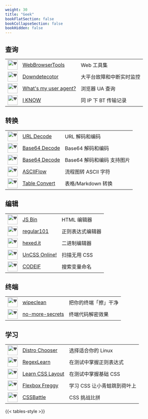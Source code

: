 ```yaml
---
weight: 30
title: "Geek"
bookFlatSection: false
bookCollapseSection: false
bookHidden: false
---
```





## 查询

|  |  |  |
| :----: | ---- | ---- |
| <img loading="lazy" width="32px" alt="💔" src="https://favicon.im/webbrowsertools.com"> | [WebBrowserTools](https://webbrowsertools.com/) | Web 工具集 |
| <img loading="lazy" width="32px" alt="💔" src="https://favicon.im/downdetector.com"> | [Downdetecotor](https://downdetector.com/) | 大平台故障和中断实时监控 |
| <img loading="lazy" width="32px" alt="💔" src="https://favicon.im/www.whatsmyua.info"> | [What's my user agent?](https://www.whatsmyua.info/) | 浏览器 UA 查询 |
| <img loading="lazy" width="32px" alt="💔" src="https://favicon.im/iknowwhatyoudownload.com"> | [I KNOW](https://iknowwhatyoudownload.com/) | 同 IP 下 BT 传输记录 |

## 转换

|  |  |  |
| :----: | ---- | ---- |
| <img loading="lazy" width="32px" alt="💔" src="https://favicon.im/www.urldecoder.org"> | [URL Decode](https://www.urldecoder.org/) | URL 解码和编码 |
| <img loading="lazy" width="32px" alt="💔" src="https://favicon.im/www.base64decode.org"> | [Base64 Decode](https://www.base64decode.org/) | Base64 解码和编码 |
| <img loading="lazy" width="32px" alt="💔" src="https://favicon.im/www.base64decode.net"> | [Base64 Decode](https://www.base64decode.net/) | Base64 解码和编码 支持图片 |
| <img loading="lazy" width="32px" alt="💔" src="https://favicon.im/asciiflow.com"> | [ASCIIFlow](https://asciiflow.com/) | 流程图转 ASCII 字符 |
| <img loading="lazy" width="32px" alt="💔" src="https://favicon.im/tableconvert.com"> | [Table Convert](https://tableconvert.com/) | 表格/Markdown 转换 |

## 编辑

|  |  |  |
| :----: | ---- | ---- |
| <img loading="lazy" width="32px" alt="💔" src="https://favicon.im/jsbin.com"> | [JS Bin](https://jsbin.com/) | HTML 编辑器 |
| <img loading="lazy" width="32px" alt="💔" src="https://favicon.im/regex101.com"> | [regular101](https://regex101.com/) | 正则表达式编辑器 |
| <img loading="lazy" width="32px" alt="💔" src="https://favicon.im/hexed.it"> | [hexed.it](https://hexed.it/) | 二进制编辑器 |
| <img loading="lazy" width="32px" alt="💔" src="https://favicon.im/uncss-online.com"> | [UnCSS Online!](https://uncss-online.com/) | 扫描无用 CSS |
| <img loading="lazy" width="32px" alt="💔" src="https://favicon.im/github.com"> | [CODEIF](https://unbug.github.io/codelf/) | 搜索变量命名 |

## 终端

|  |  |  |
| :----: | ---- | ---- |
| <img loading="lazy" width="32px" alt="💔" src="https://favicon.im/github.com"> | [wipeclean](https://github.com/JeanJouliaCode/wipeClean) | 把你的终端「擦」干净 |
| <img loading="lazy" width="32px" alt="💔" src="https://favicon.im/github.com"> | [no-more-secrets](https://github.com/bartobri/no-more-secrets) | 终端代码解密效果 |

## 学习

|  |  |  |
| :----: | ---- | ---- |
| <img loading="lazy" width="32px" alt="💔" src="https://favicon.im/distrochooser.de"> | [Distro Chooser](https://distrochooser.de/) | 选择适合你的 Linux |
| <img loading="lazy" width="32px" alt="💔" src="https://favicon.im/regexlearn.com"> | [RegexLearn](https://regexlearn.com/) | 在测试中掌握正则表达式 |
| <img loading="lazy" width="32px" alt="💔" src="https://favicon.im/learnlayout.com"> | [Learn CSS Layout](https://learnlayout.com/) | 在测试中掌握基础 CSS |
| <img loading="lazy" width="32px" alt="💔" src="https://favicon.im/flexboxfroggy.com"> | [Flexbox Freggy](http://flexboxfroggy.com/) | 学习 CSS 让小青蛙跳到荷叶上 |
| <img loading="lazy" width="32px" alt="💔" src="https://favicon.im/cssbattle.dev"> | [CSSBattle](https://cssbattle.dev/) | CSS 挑战比拼 |


{{< tables-style >}}

